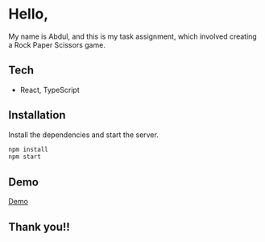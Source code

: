 # Hello,

My name is Abdul, and this is my task assignment, which involved creating a Rock Paper Scissors game.

## Tech

- React, TypeScript


## Installation

Install the dependencies and start the server.

```sh
npm install
npm start
```

## Demo


[Demo](http://abdul-bombay-live-task.netlify.app)


## Thank you!!
